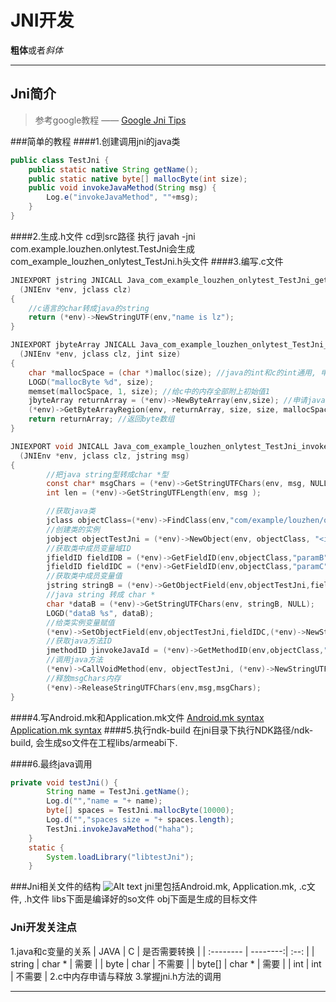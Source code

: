 # JNI开发

 **粗体**或者*斜体*
 
-------------------


## Jni简介

> 参考google教程    —— [Google Jni Tips](http://developer.android.com/training/articles/perf-jni.html)

###简单的教程
####1.创建调用jni的java类
``` java
public class TestJni {
    public static native String getName();
    public static native byte[] mallocByte(int size);
    public void invokeJavaMethod(String msg) {
        Log.e("invokeJavaMethod", ""+msg);
    }
}
```

####2.生成.h文件
cd到src路径 执行 javah -jni com.example.louzhen.onlytest.TestJni会生成com_example_louzhen_onlytest_TestJni.h头文件
####3.编写.c文件
``` c
JNIEXPORT jstring JNICALL Java_com_example_louzhen_onlytest_TestJni_getName
  (JNIEnv *env, jclass clz)
{
    //c语言的char转成java的string
    return (*env)->NewStringUTF(env,"name is lz");
}

JNIEXPORT jbyteArray JNICALL Java_com_example_louzhen_onlytest_TestJni_mallocByte
  (JNIEnv *env, jclass clz, jint size)
{
    char *mallocSpace = (char *)malloc(size); //java的int和c的int通用, 申请size大小内存
    LOGD("mallocByte %d", size);
    memset(mallocSpace, 1, size); //给c中的内存全部附上初始值1
    jbyteArray returnArray = (*env)->NewByteArray(env,size); //申请java byte数组内存
    (*env)->GetByteArrayRegion(env, returnArray, size, size, mallocSpace); //将c申请的内存值赋予java byte数组
    return returnArray; //返回byte数组
}

JNIEXPORT void JNICALL Java_com_example_louzhen_onlytest_TestJni_invokeJavaMethod
  (JNIEnv *env, jclass clz, jstring msg)
{
        //把java string型转成char *型
    	const char* msgChars = (*env)->GetStringUTFChars(env, msg, NULL );
    	int len = (*env)->GetStringUTFLength(env, msg );

        //获取java类
        jclass objectClass=(*env)->FindClass(env,"com/example/louzhen/onlytest/TestJni");
        //创建类的实例
        jobject objectTestJni = (*env)->NewObject(env, objectClass, "<init>", "()V");
        //获取类中成员变量域ID
        jfieldID fieldIDB = (*env)->GetFieldID(env,objectClass,"paramB","Ljava/lang/String;");
        jfieldID fieldIDC = (*env)->GetFieldID(env,objectClass,"paramC","Ljava/lang/String;");
        //获取类中成员变量值
        jstring stringB = (*env)->GetObjectField(env,objectTestJni,fieldIDB);
        //java string 转成 char *
        char *dataB = (*env)->GetStringUTFChars(env, stringB, NULL);
        LOGD("dataB %s", dataB);
        //给类实例变量赋值
        (*env)->SetObjectField(env,objectTestJni,fieldIDC,(*env)->NewStringUTF(env,"InputC"));
        //获取java方法ID
        jmethodID jinvokeJavaId = (*env)->GetMethodID(env,objectClass,"invokeJavaMethodImpl","Ljava/lang/String;");
        //调用java方法
        (*env)->CallVoidMethod(env, objectTestJni, (*env)->NewStringUTF(env,msgChars));
        //释放msgChars内存
        (*env)->ReleaseStringUTFChars(env,msg,msgChars);
}
```
####4.写Android.mk和Application.mk文件
[Android.mk syntax](file://localhost/Applications/dev/android-ndk-r8e/docs/ANDROID-MK.html)
[Application.mk syntax](file://localhost/Applications/dev/android-ndk-r8e/docs/APPLICATION-MK.html)
####5.执行ndk-build
在jni目录下执行NDK路径/ndk-build, 会生成so文件在工程libs/armeabi下.

####6.最终java调用
```java
private void testJni() {
        String name = TestJni.getName();
        Log.d("","name = "+ name);
        byte[] spaces = TestJni.mallocByte(10000);
        Log.d("","spaces size = "+ spaces.length);
        TestJni.invokeJavaMethod("haha");
    }
    static {
        System.loadLibrary("libtestJni");
    }
```

###Jni相关文件的结构
![Alt text](./1428371795123.png)
jni里包括Android.mk, Application.mk, .c文件, .h文件
libs下面是编译好的so文件
obj下面是生成的目标文件


### Jni开发关注点
 1.java和c变量的关系
| JAVA      |    C | 是否需要转换  |
| :-------- | --------:| :--: |
| string  | char * |  需要   |
| byte     | char |  不需要  |
| byte[]  | char * | 需要  |
| int      |    int | 不需要  |
2.c中内存申请与释放
3.掌握jni.h方法的调用













---------


